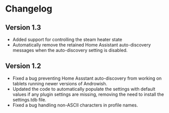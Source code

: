 # Changelog

## Version 1.3

- Added support for controlling the steam heater state
- Automatically remove the retained Home Assistant auto-discovery messages when
  the auto-discovery setting is disabled.

## Version 1.2

- Fixed a bug preventing Home Assstant auto-discovery from working on tablets
  running newer versions of Androwish.
- Updated the code to automatically populate the settings with default values
  if any plugin settings are missing, removing the need to install the
  settings.tdb file.
- Fixed a bug handling non-ASCII characters in profile names.
